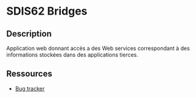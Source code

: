 # SDIS62 Bridges

## Description

Application web donnant accès a des Web services correspondant à des informations stockées dans des applications tierces.

## Ressources

* [Bug tracker](https://github.com/SDIS62/bridges/issues)